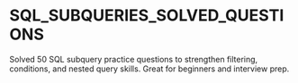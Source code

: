# SQL_SUBQUERIES_SOLVED_QUESTIONS
Solved 50 SQL subquery practice questions to strengthen filtering, conditions, and nested query skills. Great for beginners and interview prep.
